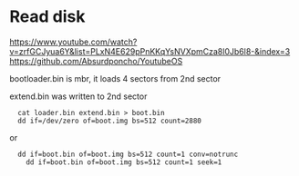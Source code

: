 # Read disk 
https://www.youtube.com/watch?v=zrfGCJyua6Y&list=PLxN4E629pPnKKqYsNVXpmCza8l0Jb6l8-&index=3
https://github.com/Absurdponcho/YoutubeOS


bootloader.bin is mbr, it loads 4 sectors from 2nd sector

extend.bin was written to 2nd sector

```
  cat loader.bin extend.bin > boot.bin
  dd if=/dev/zero of=boot.img bs=512 count=2880
```
or
```
  dd if=boot.bin of=boot.img bs=512 count=1 conv=notrunc
	dd if=boot.bin of=boot.img bs=512 count=1 seek=1

```